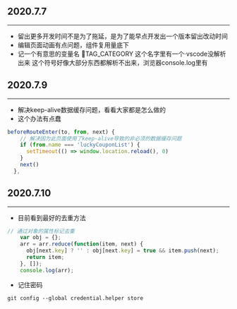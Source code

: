 ## 2020.7.7 
***
- 留出更多开发时间不是为了拖延，是为了能早点开发出一个版本留出改动时间
- 编辑页面动画有点问题，组件复用量底下
- 记一个有意思的变量名  TAG_CATEGORY 这个名字里有一个·vscode没解析出来 这个符号好像大部分东西都解析不出来，浏览器console.log里有

## 2020.7.9
***
- 解决keep-alive数据缓存问题，看看大家都是怎么做的
- 这个办法有点蠢
``` javascript
beforeRouteEnter(to, from, next) {
    // 解决因为此页面使用了keep-alive导致的非必须的数据缓存问题
    if (from.name === 'luckyCouponList') {
      setTimeout(() => window.location.reload(), 0)
    }
    next()
  },
```

## 2020.7.10 
***
- 目前看到最好的去重方法
``` javascript
// 通过对象的属性标记去重
    var obj = {};
    arr = arr.reduce(function(item, next) {
      obj[next.key] ? '' : obj[next.key] = true && item.push(next);
      return item;
    }, []);
    console.log(arr);
```
- 记住密码
``` 
git config --global credential.helper store
```
